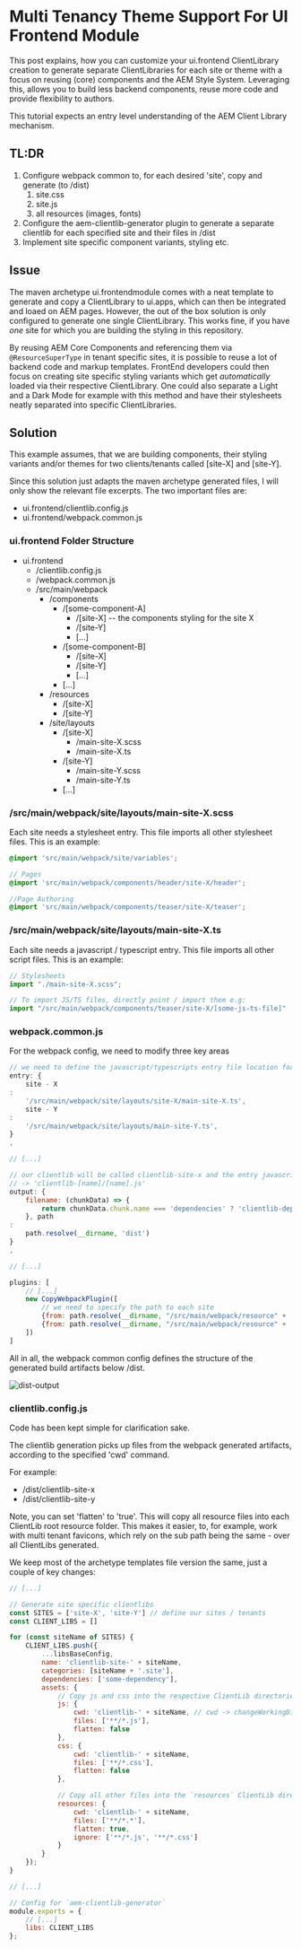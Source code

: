 # Multi Tenancy Theme Support For UI Frontend Module

This post explains, how you can customize your ui.frontend ClientLibrary creation to generate separate ClientLibraries
for each site or theme with a focus on reusing (core) components and the AEM Style System. Leveraging this, allows you
to build less backend components, reuse more code and provide flexibility to authors.

This tutorial expects an entry level understanding of the AEM Client Library mechanism.

## TL:DR

1. Configure webpack common to, for each desired 'site', copy and generate (to /dist)
    1. site.css
    2. site.js
    3. all resources (images, fonts)
2. Configure the aem-clientlib-generator plugin to generate a separate clientlib for each specified site and their files
   in /dist
3. Implement site specific component variants, styling etc.

## Issue

The maven archetype ui.frontendmodule comes with a neat template to generate and copy a ClientLibrary to ui.apps, which
can then be integrated and loaed on AEM pages. However, the out of the box solution is only configured to generate one
single ClientLibrary. This works fine, if you have *one* site for which you are building the styling in this repository.

By reusing AEM Core Components and referencing them via `@ResourceSuperType` in tenant specific sites, it is possible to
reuse a lot of backend code and markup templates. FrontEnd developers could then focus on creating site specific styling
variants which get *automatically* loaded via their respective ClientLibrary. One could also separate a Light and a Dark
Mode for example with this method and have their stylesheets neatly separated into specific ClientLibraries.

## Solution

This example assumes, that we are building components, their styling variants and/or themes for two clients/tenants
called [site-X] and [site-Y].

Since this solution just adapts the maven archetype generated files, I will only show the relevant file excerpts. The
two important files are:

- ui.frontend/clientlib.config.js
- ui.frontend/webpack.common.js

### ui.frontend Folder Structure

- ui.frontend
    - /clientlib.config.js
    - /webpack.common.js
    - /src/main/webpack
        - /components
            - /[some-component-A]
                - /[site-X] -- the components styling for the site X
                - /[site-Y]
                - [...]
            - /[some-component-B]
                - /[site-X]
                - /[site-Y]
                - [...]
            - [...]
        - /resources
            - /[site-X]
            - /[site-Y]
        - /site/layouts
            - /[site-X]
                - /main-site-X.scss
                - /main-site-X.ts
            - /[site-Y]
                - /main-site-Y.scss
                - /main-site-Y.ts
            - [...]

### /src/main/webpack/site/layouts/main-site-X.scss

Each site needs a stylesheet entry. This file imports all other stylesheet files. This is an example:

```scss
@import 'src/main/webpack/site/variables';

// Pages
@import 'src/main/webpack/components/header/site-X/header';

//Page Authoring
@import 'src/main/webpack/components/teaser/site-X/teaser';

```

### /src/main/webpack/site/layouts/main-site-X.ts

Each site needs a javascript / typescript entry. This file imports all other script files. This is an example:

```typescript
// Stylesheets
import "./main-site-X.scss";

// To import JS/TS files, directly point / import them e.g:
import "/src/main/webpack/components/teaser/site-X/[some-js-ts-file]"

```

### webpack.common.js

For the webpack config, we need to modify three key areas

```javascript
// we need to define the javascript/typescripts entry file location for each clientlib and their site.
entry: {
    site - X
:
    '/src/main/webpack/site/layouts/site-X/main-site-X.ts',
    site - Y
:
    '/src/main/webpack/site/layouts/main-site-Y.ts',
}
,

// [...]

// our clientlib will be called clientlib-site-x and the entry javascript file should be called site-x.js
// -> 'clientlib-[name]/[name].js'
output: {
    filename: (chunkData) => {
        return chunkData.chunk.name === 'dependencies' ? 'clientlib-dependencies/[name].js' : 'clientlib-[name]/[name].js';
    }, path
:
    path.resolve(__dirname, 'dist')
}
,

// [...]

plugins: [
    // [...]
    new CopyWebpackPlugin([
        // we need to specify the path to each site
        {from: path.resolve(__dirname, "/src/main/webpack/resource" + '/site-X'), to: './clientlib-site-X'},
        {from: path.resolve(__dirname, "/src/main/webpack/resource" + '/site-Y'), to: './clientlib-site-Y'}
    ])
]
```

All in all, the webpack common config defines the structure of the generated build artifacts below /dist.

![dist-output](/images/aem/multi-tenancy-uifrontend/dist-output.png)

### clientlib.config.js

Code has been kept simple for clarification sake.

The clientlib generation picks up files from the webpack generated artifacts, according to the specified 'cwd' command.

For example:

- /dist/clientlib-site-x
- /dist/clientlib-site-y

<div class="alert alert--info" role="alert">
    Note, you can set 'flatten' to 'true'. This will copy all resource files into each ClientLib root resource folder. This makes it easier, to, for example, work with multi tenant favicons, which rely on the sub path being the same - over all ClientLibs generated.
</div>

We keep most of the archetype templates file version the same, just a couple of key changes:

```javascript
// [...]

// Generate site specific clientlibs
const SITES = ['site-X', 'site-Y'] // define our sites / tenants
const CLIENT_LIBS = []

for (const siteName of SITES) {
    CLIENT_LIBS.push({
        ...libsBaseConfig,
        name: 'clientlib-site-' + siteName,
        categories: [siteName + '.site'],
        dependencies: ['some-dependency'],
        assets: {
            // Copy js and css into the respective ClientLib directories
            js: {
                cwd: 'clientlib-' + siteName, // cwd -> changeWorkingDirectory
                files: ['**/*.js'],
                flatten: false
            },
            css: {
                cwd: 'clientlib-' + siteName,
                files: ['**/*.css'],
                flatten: false
            },

            // Copy all other files into the `resources` ClientLib directory
            resources: {
                cwd: 'clientlib-' + siteName,
                files: ['**/*.*'],
                flatten: true,
                ignore: ['**/*.js', '**/*.css']
            }
        }
    });
}

// [...]

// Config for `aem-clientlib-generator`
module.exports = {
    // [...]
    libs: CLIENT_LIBS
};
```
